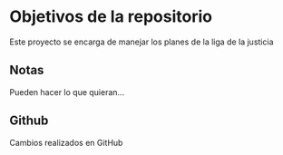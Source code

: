 # Objetivos de la repositorio

Este proyecto se encarga de manejar los planes de la liga de la justicia


## Notas
Pueden hacer lo que quieran...

## Github

Cambios realizados en GitHub
